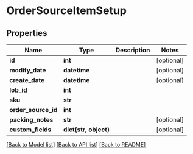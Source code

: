 # OrderSourceItemSetup

## Properties
Name | Type | Description | Notes
------------ | ------------- | ------------- | -------------
**id** | **int** |  | [optional] 
**modify_date** | **datetime** |  | [optional] 
**create_date** | **datetime** |  | [optional] 
**lob_id** | **int** |  | 
**sku** | **str** |  | 
**order_source_id** | **int** |  | 
**packing_notes** | **str** |  | [optional] 
**custom_fields** | **dict(str, object)** |  | [optional] 

[[Back to Model list]](../README.md#documentation-for-models) [[Back to API list]](../README.md#documentation-for-api-endpoints) [[Back to README]](../README.md)


